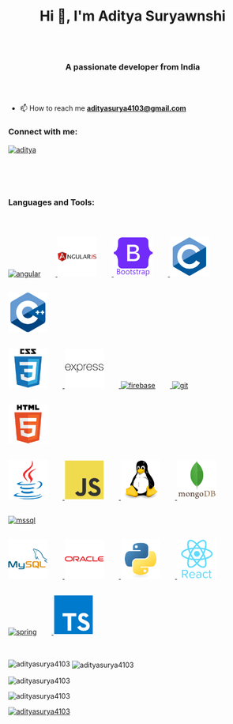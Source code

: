<h1 align="center">Hi 👋, I'm Aditya Suryawnshi</h1>
</br></br>
<h3 align="center">A passionate developer from India</h3>
</br></br>

- 📫 How to reach me **adityasurya4103@gmail.com**

<h3 align="left">Connect with me:</h3>
<a href="https://linkedin.com/in/aditya" target="blank"><img align="center" src="https://raw.githubusercontent.com/rahuldkjain/github-profile-readme-generator/master/src/images/icons/Social/linked-in-alt.svg" alt="aditya" height="30" width="40" /></a>
</br></br>
</p>
<p align="left">
</p>
</br></br>
<h3 align="left">Languages and Tools:</h3>
<div style="margin-top: 30px; margin-right: 30px;">
    <a href="https://angular.io" target="_blank" rel="noreferrer">
        <img src="https://angular.io/assets/images/logos/angular/angular.svg" alt="angular" width="80" height="80" style="margin-right: 30px; margin-top: 30px;"/>
    </a>
    <a href="https://angular.io" target="_blank" rel="noreferrer">
        <img src="https://raw.githubusercontent.com/devicons/devicon/master/icons/angularjs/angularjs-original-wordmark.svg" alt="angularjs" width="80" height="80" style="margin-right: 30px; margin-top: 30px;"/>
    </a>
    <a href="https://getbootstrap.com" target="_blank" rel="noreferrer">
        <img src="https://raw.githubusercontent.com/devicons/devicon/master/icons/bootstrap/bootstrap-plain-wordmark.svg" alt="bootstrap" width="80" height="80" style="margin-right: 30px; margin-top: 30px;"/>
    </a>
    <a href="https://www.cprogramming.com/" target="_blank" rel="noreferrer">
        <img src="https://raw.githubusercontent.com/devicons/devicon/master/icons/c/c-original.svg" alt="c" width="80" height="80" style="margin-right: 30px; margin-top: 30px;"/>
    </a>
    <a href="https://www.w3schools.com/cpp/" target="_blank" rel="noreferrer">
        <img src="https://raw.githubusercontent.com/devicons/devicon/master/icons/cplusplus/cplusplus-original.svg" alt="cplusplus" width="80" height="80" style="margin-right: 30px; margin-top: 30px;"/>
    </a></br>
    <a href="https://www.w3schools.com/css/" target="_blank" rel="noreferrer">
        <img src="https://raw.githubusercontent.com/devicons/devicon/master/icons/css3/css3-original-wordmark.svg" alt="css3" width="80" height="80" style="margin-right: 30px; margin-top: 30px;"/>
    </a>
    <a href="https://expressjs.com" target="_blank" rel="noreferrer">
        <img src="https://raw.githubusercontent.com/devicons/devicon/master/icons/express/express-original-wordmark.svg" alt="express" width="80" height="80" style="margin-right: 30px; margin-top: 30px;"/>
    </a>
    <a href="https://firebase.google.com/" target="_blank" rel="noreferrer">
        <img src="https://www.vectorlogo.zone/logos/firebase/firebase-icon.svg" alt="firebase" width="80" height="80" style="margin-right: 30px; margin-top: 30px;"/>
    </a>
    <a href="https://git-scm.com/" target="_blank" rel="noreferrer">
        <img src="https://www.vectorlogo.zone/logos/git-scm/git-scm-icon.svg" alt="git" width="80" height="80" style="margin-right: 30px; margin-top: 30px;"/>
    </a>
    <a href="https://www.w3.org/html/" target="_blank" rel="noreferrer">
        <img src="https://raw.githubusercontent.com/devicons/devicon/master/icons/html5/html5-original-wordmark.svg" alt="html5" width="80" height="80" style="margin-right: 30px; margin-top: 30px;"/>
    </a></br>
    <a href="https://www.java.com" target="_blank" rel="noreferrer">
        <img src="https://raw.githubusercontent.com/devicons/devicon/master/icons/java/java-original.svg" alt="java" width="80" height="80" style="margin-right: 30px; margin-top: 30px;"/>
    </a>
    <a href="https://developer.mozilla.org/en-US/docs/Web/JavaScript" target="_blank" rel="noreferrer">
        <img src="https://raw.githubusercontent.com/devicons/devicon/master/icons/javascript/javascript-original.svg" alt="javascript" width="80" height="80" style="margin-right: 30px; margin-top: 30px;"/>
    </a>
    <a href="https://www.linux.org/" target="_blank" rel="noreferrer">
        <img src="https://raw.githubusercontent.com/devicons/devicon/master/icons/linux/linux-original.svg" alt="linux" width="80" height="80" style="margin-right: 30px; margin-top: 30px;"/>
    </a>
    <a href="https://www.mongodb.com/" target="_blank" rel="noreferrer">
        <img src="https://raw.githubusercontent.com/devicons/devicon/master/icons/mongodb/mongodb-original-wordmark.svg" alt="mongodb" width="80" height="80" style="margin-right: 30px; margin-top: 30px;"/>
    </a>
    <a href="https://www.microsoft.com/en-us/sql-server" target="_blank" rel="noreferrer">
        <img src="https://www.svgrepo.com/show/303229/microsoft-sql-server-logo.svg" alt="mssql" width="80" height="80" style="margin-right: 30px; margin-top: 30px;"/>
    </a></br>
    <a href="https://www.mysql.com/" target="_blank" rel="noreferrer">
        <img src="https://raw.githubusercontent.com/devicons/devicon/master/icons/mysql/mysql-original-wordmark.svg" alt="mysql" width="80" height="80" style="margin-right: 30px; margin-top: 30px;"/>
    </a>
    <a href="https://www.oracle.com/" target="_blank" rel="noreferrer">
        <img src="https://raw.githubusercontent.com/devicons/devicon/master/icons/oracle/oracle-original.svg" alt="oracle" width="80" height="80" style="margin-right: 30px; margin-top: 30px;"/>
    </a>
    <a href="https://www.python.org" target="_blank" rel="noreferrer">
        <img src="https://raw.githubusercontent.com/devicons/devicon/master/icons/python/python-original.svg" alt="python" width="80" height="80" style="margin-right: 30px; margin-top: 30px;"/>
    </a>
    <a href="https://reactjs.org/" target="_blank" rel="noreferrer">
        <img src="https://raw.githubusercontent.com/devicons/devicon/master/icons/react/react-original-wordmark.svg" alt="react" width="80" height="80" style="margin-right: 30px; margin-top: 30px;"/>
    </a>
    <a href="https://spring.io/" target="_blank" rel="noreferrer">
        <img src="https://www.vectorlogo.zone/logos/springio/springio-icon.svg" alt="spring" width="80" height="80" style="margin-right: 30px; margin-top: 30px;"/>
    </a>
    <a href="https://www.typescriptlang.org/" target="_blank" rel="noreferrer">
        <img src="https://raw.githubusercontent.com/devicons/devicon/master/icons/typescript/typescript-original.svg" alt="typescript" width="80" height="80" style="margin-right: 30px; margin-top: 30px;"/>
    </a>
</div>
</br></br>
<p><img align="left" src="https://github-readme-stats.vercel.app/api/top-langs?username=adityasurya4103&show_icons=true&locale=en&layout=compact" alt="adityasurya4103" /></p>

<p>&nbsp;<img align="center" src="https://github-readme-stats.vercel.app/api?username=adityasurya4103&show_icons=true&locale=en" alt="adityasurya4103" /></p>

<p><img align="center" src="https://github-readme-streak-stats.herokuapp.com/?user=adityasurya4103&" alt="adityasurya4103" /></p>


<p align="left"> <img src="https://komarev.com/ghpvc/?username=adityasurya4103&label=Profile%20views&color=0e75b6&style=flat" alt="adityasurya4103" /> </p>

<p align="left"> <a href="https://github.com/ryo-ma/github-profile-trophy"><img src="https://github-profile-trophy.vercel.app/?username=adityasurya4103" alt="adityasurya4103" /></a> </p>

<p align="left"> <a href="https://twitter.com/" target="blank"><img src="https://img.shields.io/twitter/follow/?logo=twitter&style=for-the-badge" alt="" /></a> </p>
